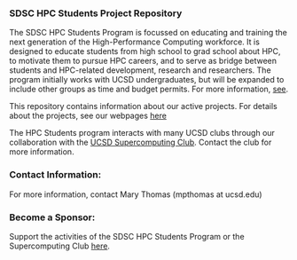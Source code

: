 
### SDSC HPC Students Project Repository

The SDSC HPC Students Program is focussed on educating and training the next generation of the High-Performance Computing workforce.
It is designed to educate students from high school to grad school about HPC, to motivate them to pursue HPC careers, and to serve as bridge between students and HPC-related development, research and researchers. The program initially works with UCSD undergraduates, but will be expanded to include other groups as time and budget permits. For more information, [see](https://www.sdsc.edu/education_and_training/hpc_students.html).

This repository contains information about our active projects. For details about the projects, see our webpages [here](https://hpc-students.sdsc.edu/)

The HPC Students program interacts with many UCSD clubs through our collaboration with the [UCSD Supercomputing Club](https://hpc-students.sdsc.edu/Supercomputing_Club). Contact the club for more information.


### Contact Information:

For more information, contact Mary Thomas (mpthomas at ucsd.edu)

### Become a Sponsor:
Support the activities of the SDSC HPC Students Program or the Supercomputing 
Club [here](https://espi.ucsd.edu/make-a-gift?id=e4cddf78-4e99-462b-93ac-ffbea5886c5a).
